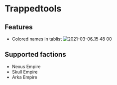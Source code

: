 # Trappedtools
## Features
 - Colored names in tablist
![2021-03-06_15 48 00](https://user-images.githubusercontent.com/79897512/110211214-d09b5600-7e95-11eb-8d9f-ad3e274c3db7.png)
## Supported factions
 - Nexus Empire
 - Skull Empire
 - Arka Empire
